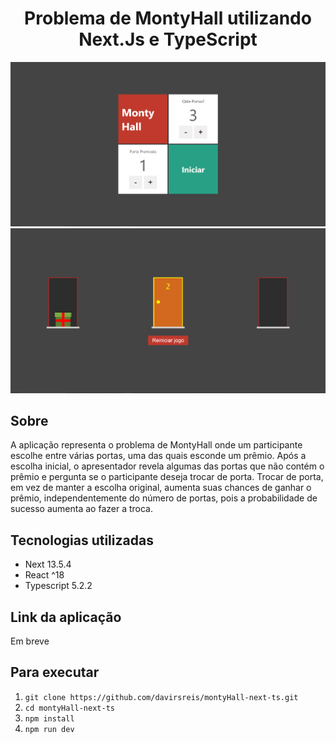<div align="center">
    <h1>Problema de MontyHall utilizando Next.Js e TypeScript</h1>
</div>

<div align="center">
  <img src="./img/demonstrativo-montyhall-next-ts.png" >
</div>

<div align="center">
  <img src="./img/demonstrativo-portas-montyhall-next-ts.png" >
</div>

## Sobre
A aplicação representa o problema de MontyHall onde um participante escolhe entre várias portas, uma das quais esconde um prêmio. Após a escolha inicial, o apresentador revela algumas das portas que não contém o prêmio e pergunta se o participante deseja trocar de porta. Trocar de porta, em vez de manter a escolha original, aumenta suas chances de ganhar o prêmio, independentemente do número de portas, pois a probabilidade de sucesso aumenta ao fazer a troca.


## Tecnologias utilizadas
* Next 13.5.4
* React ^18
* Typescript 5.2.2

## Link da aplicação

<!-- []() -->
Em breve

## Para executar

1. `git clone https://github.com/davirsreis/montyHall-next-ts.git`
2. `cd montyHall-next-ts`
3. `npm install`
4. `npm run dev`